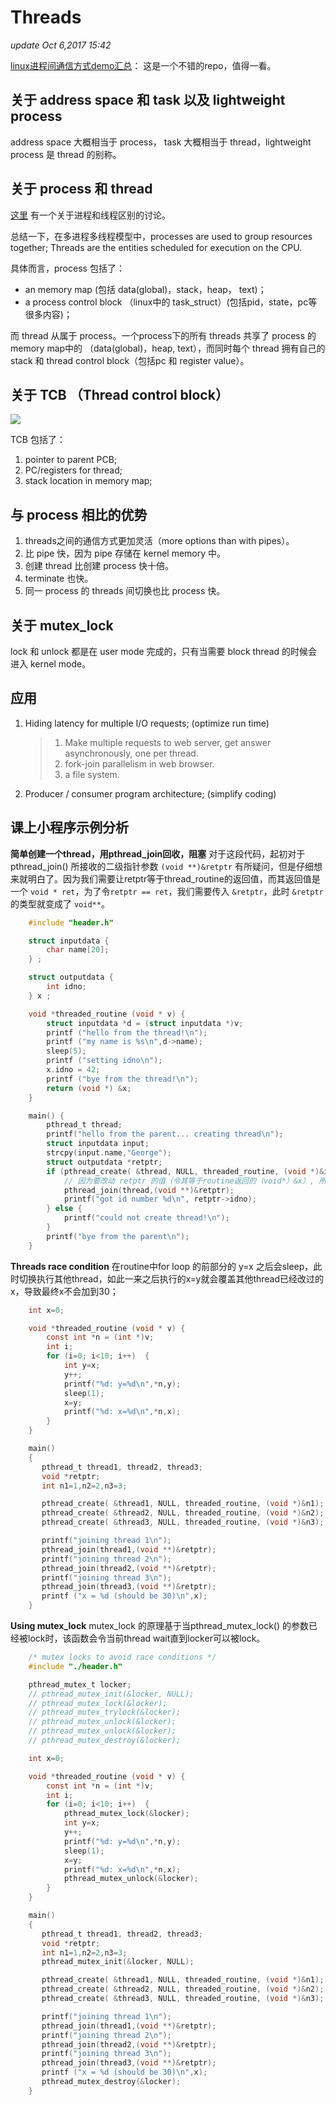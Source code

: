 # Threads

_update Oct 6,2017 15:42_

[linux进程间通信方式demo汇总](https://github.com/clpsz/linux-ipcs)： 这是一个不错的repo，值得一看。

## 关于 address space 和 task 以及 lightweight process

address space 大概相当于 process， task 大概相当于 thread，lightweight process 是 thread 的别称。

## 关于 process 和 thread

[这里](http://community.bittiger.io/topic/434/进程-process-和线程-thread-的区别/3) 有一个关于进程和线程区别的讨论。

总结一下，在多进程多线程模型中，processes are used to group resources together; Threads are the entities scheduled for execution on the CPU.

具体而言，process 包括了：

* an memory map \(包括 data\(global\)，stack，heap， text\)；
* a process control block （linux中的 task\_struct）\(包括pid，state，pc等很多内容\)；

而 thread 从属于 process。一个process下的所有 threads 共享了 process 的 memory map中的 （data\(global\)，heap, text），而同时每个 thread 拥有自己的 stack 和 thread control block（包括pc 和 register value）。

## 关于 TCB （Thread control block）

![](../.gitbook/assets/screen-shot-2017-10-08-at-11.12.25-pm%20%281%29%20%281%29.png)

TCB 包括了：

1. pointer to parent PCB;
2. PC/registers for thread;
3. stack location in memory map;

## 与 process 相比的优势

1. threads之间的通信方式更加灵活（more options than with pipes）。
2. 比 pipe 快，因为 pipe 存储在 kernel memory 中。
3. 创建 thread 比创建 process 快十倍。
4. terminate 也快。
5. 同一 process 的 threads 间切换也比 process 快。

## 关于 mutex\_lock

lock 和 unlock 都是在 user mode 完成的，只有当需要 block thread 的时候会进入 kernel mode。

## 应用

1. Hiding latency for multiple I/O requests; \(optimize run time\)

   > 1. Make multiple requests to web server, get answer asynchronously, one per thread.
   > 2. fork-join parallelism in web browser.
   > 3. a file system.

2. Producer / consumer program architecture; \(simplify coding\)

## 课上小程序示例分析

**简单创建一个thread，用pthread\_join回收，阻塞** 对于这段代码，起初对于 pthread\_join\(\) 所接收的二级指针参数 `(void **)&retptr` 有所疑问，但是仔细想来就明白了。因为我们需要让retptr等于thread\_routine的返回值，而其返回值是一个 `void * ret`，为了令`retptr == ret`，我们需要传入 `&retptr`，此时 `&retptr`的类型就变成了 `void**`。

```c
    #include "header.h"

    struct inputdata {
        char name[20];
    } ;

    struct outputdata {
        int idno;
    } x ;

    void *threaded_routine (void * v) {
        struct inputdata *d = (struct inputdata *)v;
        printf ("hello from the thread!\n");
        printf ("my name is %s\n",d->name);
        sleep(5);
        printf ("setting idno\n");
        x.idno = 42;
        printf ("bye from the thread!\n");
        return (void *) &x;
    }

    main() {
        pthread_t thread;
        printf("hello from the parent... creating thread\n");
        struct inputdata input;
        strcpy(input.name,"George");
        struct outputdata *retptr; 
        if (pthread_create( &thread, NULL, threaded_routine, (void *)&input)==0) {
            // 因为要改动 retptr 的值（令其等于routine返回的（void*）&x）, 所以必须使用二级指针
            pthread_join(thread,(void **)&retptr); 
            printf("got id number %d\n", retptr->idno);
        } else { 
            printf("could not create thread!\n");
        }
        printf("bye from the parent\n");
    }
```

**Threads race condition** 在routine中for loop 的前部分的 y=x 之后会sleep，此时切换执行其他thread，如此一来之后执行的x=y就会覆盖其他thread已经改过的x，导致最终x不会加到30；

```c
    int x=0;

    void *threaded_routine (void * v) {
        const int *n = (int *)v;
        int i;
        for (i=0; i<10; i++)  {
            int y=x;
            y++;
            printf("%d: y=%d\n",*n,y);
            sleep(1);
            x=y;
            printf("%d: x=%d\n",*n,x);
        }
    }

    main()
    {
       pthread_t thread1, thread2, thread3;
       void *retptr;
       int n1=1,n2=2,n3=3;

       pthread_create( &thread1, NULL, threaded_routine, (void *)&n1);
       pthread_create( &thread2, NULL, threaded_routine, (void *)&n2);
       pthread_create( &thread3, NULL, threaded_routine, (void *)&n3);

       printf("joining thread 1\n");
       pthread_join(thread1,(void **)&retptr);
       printf("joining thread 2\n");
       pthread_join(thread2,(void **)&retptr);
       printf("joining thread 3\n");
       pthread_join(thread3,(void **)&retptr);
       printf ("x = %d (should be 30)\n",x);
    }
```

**Using mutex\_lock**  mutex\_lock 的原理基于当pthread\_mutex\_lock\(\) 的参数已经被lock时，该函数会令当前thread wait直到locker可以被lock。

```c
    /* mutex locks to avoid race conditions */
    #include "./header.h"

    pthread_mutex_t locker;
    // pthread_mutex_init(&locker, NULL);
    // pthread_mutex_lock(&locker);
    // pthread_mutex_trylock(&locker);
    // pthread_mutex_unlock(&locker);
    // pthread_mutex_unlock(&locker);
    // pthread_mutex_destroy(&locker);

    int x=0;

    void *threaded_routine (void * v) {
        const int *n = (int *)v;
        int i;
        for (i=0; i<10; i++)  {
            pthread_mutex_lock(&locker);
            int y=x;
            y++;
            printf("%d: y=%d\n",*n,y);
            sleep(1);
            x=y;
            printf("%d: x=%d\n",*n,x);
            pthread_mutex_unlock(&locker);
        }
    }

    main()
    {
       pthread_t thread1, thread2, thread3;
       void *retptr;
       int n1=1,n2=2,n3=3;
       pthread_mutex_init(&locker, NULL);

       pthread_create( &thread1, NULL, threaded_routine, (void *)&n1);
       pthread_create( &thread2, NULL, threaded_routine, (void *)&n2);
       pthread_create( &thread3, NULL, threaded_routine, (void *)&n3);

       printf("joining thread 1\n");
       pthread_join(thread1,(void **)&retptr);
       printf("joining thread 2\n");
       pthread_join(thread2,(void **)&retptr);
       printf("joining thread 3\n");
       pthread_join(thread3,(void **)&retptr);
       printf ("x = %d (should be 30)\n",x);
       pthread_mutex_destroy(&locker);
    }
```

